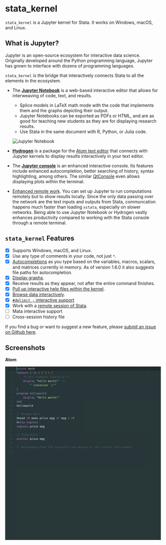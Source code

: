 # stata_kernel

`stata_kernel` is a Jupyter kernel for Stata. It works on Windows, macOS, and
Linux.

## What is Jupyter?

Jupyter is an open-source ecosystem for interactive data science. Originally
developed around the Python programming language, Jupyter has grown to interface
with dozens of programming languages.

`stata_kernel` is the bridge that interactively connects Stata to all the
elements in the ecosystem.

- The [**Jupyter Notebook**](using_jupyter/notebook.md) is a web-based interactive editor that allows for interweaving of code, text, and results.

    - Splice models in LaTeX math mode with the code that implements them and the graphs depicting their output.
    - Jupyter Notebooks can be exported as PDFs or HTML, and are as good for teaching new students as they are for displaying research results.
    - Use Stata in the same document with R, Python, or Julia code.

    ![Jupyter Notebook](img/jupyter_notebook_example.gif)

- [**Hydrogen**](using_jupyter/atom.md) is a package for the [Atom text editor](https://atom.io) that connects with Jupyter kernels to display results interactively in your text editor.
- The [**Jupyter console**](using_jupyter/console.md) is an enhanced interactive console. Its features include enhanced autocompletion, better searching of history, syntax highlighting, among others. The similar [QtConsole](using_jupyter/qtconsole.md) even allows displaying plots within the terminal.
- [Enhanced remote work](using_jupyter/remote.md). You can set up Jupyter to run computations remotely but to show results locally. Since the only data passing over the network are the text inputs and outputs from Stata, communcation happens much faster than loading `xstata`, especially on slower networks. Being able to use Jupyter Notebook or Hydrogen vastly enhances productivity compared to working with the Stata console through a remote terminal.

## `stata_kernel` Features

- [x] Supports Windows, macOS, and Linux.
- [x] Use any type of comments in your code, not just `*`.
- [x] [Autocompletions](using_stata_kernel/intro#autocompletion) as you type based on the variables, macros, scalars, and matrices currently in memory. As of version 1.6.0 it also suggests file paths for autocompletion.
- [x] [Display graphs](using_stata_kernel/intro/#displaying-graphs).
- [x] Receive results as they appear, not after the entire command finishes.
- [x] [Pull up interactive help files within the kernel](using_stata_kernel/magics#help).
- [x] [Browse data interactively](using_stata_kernel/magics#browse).
- [x] [`#delimit ;` interactive support](using_stata_kernel/intro#delimit-mode)
- [x] Work with a [remote session of Stata](using_jupyter/remote).
- [ ] Mata interactive support
- [ ] Cross-session history file

If you find a bug or want to suggest a new feature, please
[submit an issue on Github here](https://github.com/kylebarron/stata_kernel/issues/new/choose).

## Screenshots

**Atom**

![Atom](img/stata_kernel_example.gif)
